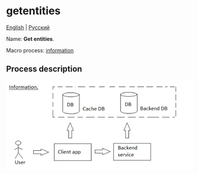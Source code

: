 # getentities

[English](getentities.md) | [Русский](getentities.ru.md)

Name: **Get entities**.

Macro process: [information](../../macroprocesses/information.md)

## Process description

![information_overall](../../img/information_overall.png)
